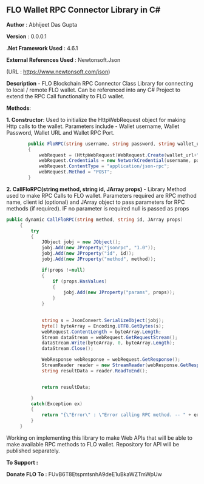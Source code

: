 ## FLO Wallet RPC Connector Library in C#
**Author** : Abhijeet Das Gupta

**Version** : 0.0.0.1

**.Net Framework Used** : 4.6.1

**External References Used** : Newtonsoft.Json

(URL : https://www.newtonsoft.com/json)


**Description** - FLO Blockchain RPC Connector Class Library for connecting to local / remote FLO wallet.
Can be referenced into any C# Project to extend the RPC Call functionality to FLO wallet.


**Methods**:

**1. Constructor**: Used to initialize the HttpWebRequest object for making Http calls to the wallet. Parameters include - 
Wallet username, Wallet Password, Wallet URL and Wallet RPC Port.
```C#
        public FloRPC(string username, string password, string wallet_url, string wallet_port)
        {
            webRequest = (HttpWebRequest)WebRequest.Create(wallet_url+":"+wallet_port);
            webRequest.Credentials = new NetworkCredential(username, password);
            webRequest.ContentType = "application/json-rpc";
            webRequest.Method = "POST";
        }
```

**2. CallFloRPC(string method, string id, JArray props)** - Library Method used to make RPC Calls to FLO wallet.
   Parameters required are RPC method name, client id (optional) and JArray object to pass parameters for RPC methods (if required). 
   IF no parameter is required null is passed as props
   ```C#
   public dynamic CallFloRPC(string method, string id, JArray props)
        {
            try
            {
                JObject jobj = new JObject();
                jobj.Add(new JProperty("jsonrpc", "1.0"));
                jobj.Add(new JProperty("id", id));
                jobj.Add(new JProperty("method", method));

                if(props !=null)
                {
                    if (props.HasValues)
                    {
                        jobj.Add(new JProperty("params", props));
                    }
                }
                

                string s = JsonConvert.SerializeObject(jobj);
                byte[] byteArray = Encoding.UTF8.GetBytes(s);
                webRequest.ContentLength = byteArray.Length;
                Stream dataStream = webRequest.GetRequestStream();
                dataStream.Write(byteArray, 0, byteArray.Length);
                dataStream.Close();

                WebResponse webResponse = webRequest.GetResponse();
                StreamReader reader = new StreamReader(webResponse.GetResponseStream(), System.Text.Encoding.UTF8);
                string resultData = reader.ReadToEnd();


                return resultData;

            }
            catch(Exception ex)
            {
                return "{\"Error\" : \"Error calling RPC method. -- " + ex.ToString()+"\"}";
            }
        }
```

Working on implementing this library to make Web APIs that will be able to make available RPC methods to FLO wallet.
Repository for API will be published separately.


**To Support :**

**Donate FLO To :** FUvB6T8EtspmtsnhA9deE1uBkaWZTmWpUw


